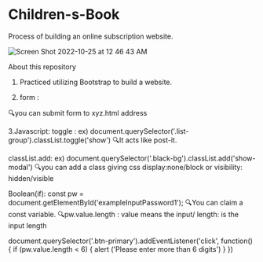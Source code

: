 # Children-s-Book
Process of building an online subscription website.

![Screen Shot 2022-10-25 at 12 46 43 AM](https://user-images.githubusercontent.com/106638262/197571270-9c596cfb-bd66-4c82-be81-eb4692bd824f.png)









About this repository


1. Practiced utilizing Bootstrap to build a website.

2. form :
<form action = "xyz.html"></form>
🔍you can submit form to xyz.html address

3.Javascript:
toggle : 
ex) document.querySelector('.list-group').classList.toggle('show')
🔍It acts like post-it.

classList.add:
ex) document.querySelector('.black-bg').classList.add('show-modal')
🔍you can add a class giving css display:none/block or visibility: hidden/visible

Boolean(if):
const pw = document.getElementById('exampleInputPassword1');
🔍You can claim a const variable. 
🔍pw.value.length : value means the input/ length: is the input length

document.querySelector('.btn-primary').addEventListener('click', function(){
          if (pw.value.length < 6) {
            alert ('Please enter more than 6 digits')
          }
        })
